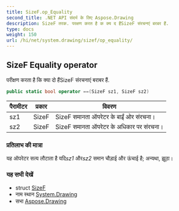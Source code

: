 ```yaml
---
title: SizeF.op_Equality
second_title: .NET API संदर्भ के लिए Aspose.Drawing
description: SizeF तरक. परक्षण करत है क क्य द हैंSizeF संरचनएं बरबर हैं.
type: docs
weight: 150
url: /hi/net/system.drawing/sizef/op_equality/
---
```

## SizeF Equality operator

परीक्षण करता है कि क्या दो हैंSizeF संरचनाएं बराबर हैं.

```csharp
public static bool operator ==(SizeF sz1, SizeF sz2)
```

| पैरामीटर | प्रकार | विवरण |
| --- | --- | --- |
| sz1 | SizeF | SizeF समानता ऑपरेटर के बाईं ओर संरचना। |
| sz2 | SizeF | SizeF समानता ऑपरेटर के अधिकार पर संरचना। |

### प्रतिलाभ की मात्रा

यह ऑपरेटर सत्य लौटाता है यदि*sz1* और*sz2* समान चौड़ाई और ऊंचाई है; अन्यथा, झूठा।

### यह सभी देखें

* struct [SizeF](../)
* नाम स्थान [System.Drawing](../../sizef/)
* सभा [Aspose.Drawing](../../../)


